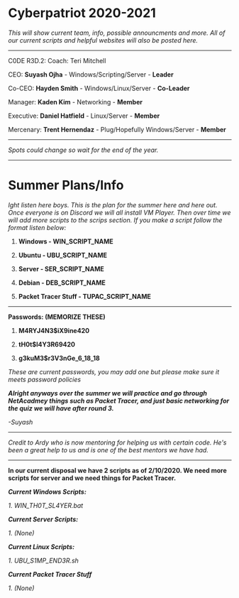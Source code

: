 # Cyberpatriot 2020-2021

*This will show current team, info, possible announcments and more. All of our current scripts and helpful websites will also be posted here.*

------------------------------------------------------------------------------------------------------------------------------------------

C0DE R3D.2:
Coach: Teri Mitchell

CEO: **Suyash Ojha** - Windows/Scripting/Server - **Leader**

Co-CEO: **Hayden Smith** - Windows/Linux/Server - **Co-Leader**

Manager: **Kaden Kim** - Networking - **Member**

Executive: **Daniel Hatfield** - Linux/Server - **Member**

Mercenary: **Trent Hernendaz** - Plug/Hopefully Windows/Server - **Member**

----------------------------------------------------------------------------------------------------------------------------------

*Spots could change so wait for the end of the year.*

----------------------------------------------------------------------------------------------------------------------------------

# Summer Plans/Info

*Ight listen here boys. This is the plan for the summer here and here out. Once everyone is on Discord we will all install VM Player. Then over time we will add more scripts to the scrips section. If you make a script follow the format listen below:*


1. **Windows - WIN_SCRIPT_NAME**

2. **Ubuntu - UBU_SCRIPT_NAME**

3. **Server - SER_SCRIPT_NAME**

4. **Debian - DEB_SCRIPT_NAME**

5. **Packet Tracer Stuff - TUPAC_SCRIPT_NAME**

----------------------------------------------------------------------------------------------------------------------------------

**Passwords: (MEMORIZE THESE)**

1. **M4RYJ4N3$iX9ine420**

2. **tH0t$l4Y3R69420**

3. **g3kuM3$r3V3nGe_6_18_18**

*These are current passwords, you may add one but please make sure it meets password policies*

***Alright anyways over the summer we will practice and go through NetAcadmey things such as Packet Tracer, and just basic networking for the quiz we will have after round 3.***

*-Suyash*

----------------------------------------------------------------------------------------------------------------------------------

*Credit to Ardy who is now mentoring for helping us with certain code. He's been a great help to us and is one of the best mentors we have had.*

----------------------------------------------------------------------------------------------------------------------------------

**In our current disposal we have 2 scripts as of 2/10/2020. We need more scripts for server and we need things for Packet Tracer.**


***Current Windows Scripts:***

*1. WIN_TH0T_SL4YER.bat*

***Current Server Scripts:***

*1. (None)*

***Current Linux Scripts:***

*1. UBU_S1MP_END3R.sh*

***Current Packet Tracer Stuff***

*1. (None)*

